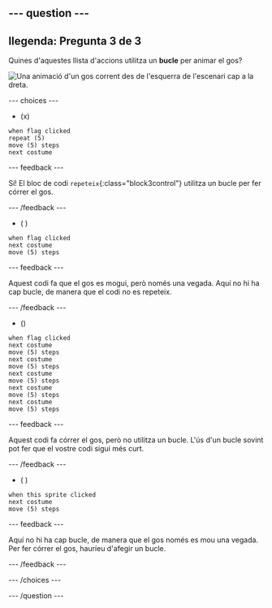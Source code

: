 --- question ---
---
llegenda: Pregunta 3 de 3
---

Quines d'aquestes llista d'accions utilitza un **bucle** per animar el gos?

![Una animació d'un gos corrent des de l'esquerra de l'escenari cap a la dreta.](images/dog-run.gif)

--- choices ---

- (x)
```blocks3
when flag clicked
repeat (5)
move (5) steps
next costume
```

  --- feedback ---

Sí! El bloc de codi `repeteix`{:class="block3control"} utilitza un bucle per fer córrer el gos.

  --- /feedback ---

- ( )
```blocks3
when flag clicked 
next costume
move (5) steps
```

  --- feedback ---

Aquest codi fa que el gos es mogui, però només una vegada. Aquí no hi ha cap bucle, de manera que el codi no es repeteix.

  --- /feedback ---

- ()
```blocks3
when flag clicked
next costume
move (5) steps
next costume
move (5) steps
next costume
move (5) steps
next costume
move (5) steps
next costume
move (5) steps
```

  --- feedback ---

Aquest codi fa córrer el gos, però no utilitza un bucle. L'ús d'un bucle sovint pot fer que el vostre codi sigui més curt.

  --- /feedback ---

- ( )
```blocks3
when this sprite clicked 
next costume
move (5) steps
```

  --- feedback ---

Aquí no hi ha cap bucle, de manera que el gos només es mou una vegada. Per fer córrer el gos, hauríeu d'afegir un bucle.

  --- /feedback ---

--- /choices ---

--- /question ---
